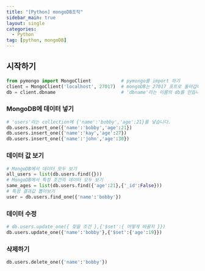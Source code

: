 ```yaml
---
title: "[Python] mongoDB조작"
sidebar_main: true
layout: single
categories: 
  - Python
tag: [python, mongoDB]
---
```


## 시작하기
```python
from pymongo import MongoClient           # pymongo를 import 하기
client = MongoClient('localhost', 27017)  # mongoDB는 27017 포트로 돌아갑니다.
db = client.dbname                        # 'dbname'라는 이름의 db를 만듭니다.
```

### MongoDB에 데이터 넣기
```python
# 'users'라는 collection에 {'name':'bobby','age':21}를 넣습니다.
db.users.insert_one({'name':'bobby','age':21})
db.users.insert_one({'name':'kay','age':27})
db.users.insert_one({'name':'john','age':30})
```

### 데이터 값 보기
```python
# MongoDB에서 데이터 모두 보기
all_users = list(db.users.find({}))
# MongoDB에서 특정 조건의 데이터 모두 보기
same_ages = list(db.users.find({'age':21},{'_id':False}))
# 특정 결과값 뽑아보기
user = db.users.find_one({'name':'bobby'})
```

### 데이터 수정
```python
# db.users.update_one({ 찾을 조건 },{'$set':{ 어떻게 바꿀지 }})
db.users.update_one({'name':'bobby'},{'$set':{'age':19}})
```

### 삭제하기
```python
db.users.delete_one({'name':'bobby'})
```



<br />
<br />
<br />
<br />